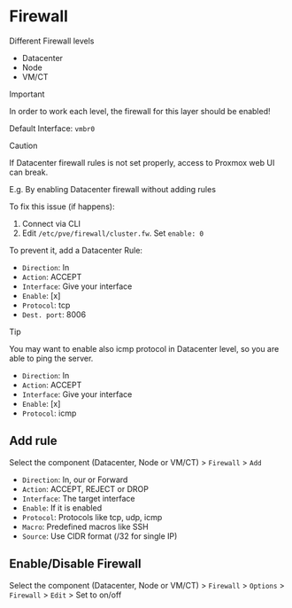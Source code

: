 # Firewall

Different Firewall levels
- Datacenter
- Node
- VM/CT

> [!IMPORTANT]
> In order to work each level, the firewall for this layer should be enabled! 

Default Interface: `vmbr0`

> [!CAUTION]
> If Datacenter firewall rules is not set properly, access to Proxmox web UI can break.
> 
> E.g. By enabling Datacenter firewall without adding rules
>
> To fix this issue (if happens): 
> 1. Connect via CLI
> 2. Edit `/etc/pve/firewall/cluster.fw`. Set `enable: 0`
>
> To prevent it, add a Datacenter Rule:
> - `Direction`: In
> - `Action`: ACCEPT
> - `Interface`: Give your interface
> - `Enable`: [x]
> - `Protocol`: tcp
> - `Dest. port`: 8006

> [!TIP]
> You may want to enable also icmp protocol in Datacenter level, so you are able to ping the server.
> - `Direction`: In
> - `Action`: ACCEPT
> - `Interface`: Give your interface
> - `Enable`: [x]
> - `Protocol`: icmp

## Add rule
Select the component (Datacenter, Node or VM/CT) > `Firewall` > `Add`
- `Direction`: In, our or Forward
- `Action`: ACCEPT, REJECT or DROP
- `Interface`: The target interface
- `Enable`: If it is enabled
- `Protocol`: Protocols like tcp, udp, icmp
- `Macro`: Predefined macros like SSH
- `Source`: Use CIDR format (/32 for single IP)

## Enable/Disable Firewall
Select the component (Datacenter, Node or VM/CT) > `Firewall` > `Options` > `Firewall` > `Edit` > Set to on/off
